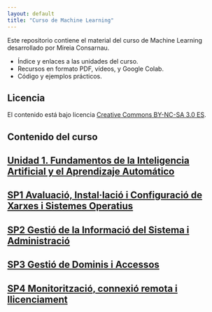 ```yaml
---
layout: default
title: "Curso de Machine Learning"
---
```


Este repositorio contiene el material del curso de Machine Learning desarrollado por Mireia Consarnau.

- Índice y enlaces a las unidades del curso.
- Recursos en formato PDF, vídeos, y Google Colab.
- Código y ejemplos prácticos.

## Licencia

El contenido está bajo licencia [Creative Commons BY-NC-SA 3.0 ES](LICENSE.md).

## Contenido del curso

## [Unidad 1. Fundamentos de la Inteligencia Artificial y el Aprendizaje Automático](unidad1/unidad1.md)  
## [SP1 Avaluació, Instal·lació i Configuració de Xarxes i Sistemes Operatius](SP1/SP1.md)
## [SP2 Gestió de la Informació del Sistema i Administració](SP2/SP2.md)
## [SP3 Gestió de Dominis i Accessos](SP3/SP3.md)
## [SP4 Monitorització, connexió remota i llicenciament](SP4/SP4.md)

